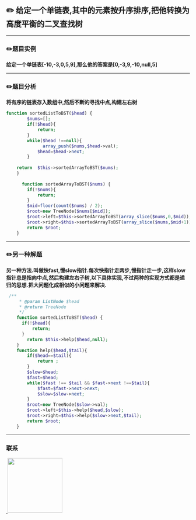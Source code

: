 
## :pencil2: 给定一个单链表,其中的元素按升序排序,把他转换为高度平衡的二叉查找树
****
### :pencil2:题目实例
**给定一个单链表[-10,-3,0,5,9],那么他的答案是[0,-3,9,-10,null,5]**
****
### :pencil2:题目分析
**将有序的链表存入数组中,然后不断的寻找中点,构建左右树**

```php
function sortedListToBST($head) {
        $nums=[];
        if(!$head){
            return;
        }
        while($head !==null){
              array_push($nums,$head->val);
            $head=$head->next; 
        }
       
    return  $this->sortedArrayToBST($nums);
    }
    
      function sortedArrayToBST($nums) {
        if(!$nums){
            return;
        }
        $mid=floor(count($nums) / 2);
        $root=new TreeNode($nums[$mid]);
        $root->left=$this->sortedArrayToBST(array_slice($nums,0,$mid));
        $root->right=$this->sortedArrayToBST(array_slice($nums,$mid+1));
        return $root;
    }
```
****

### :pencil2:另一种解题
**另一种方法.叫做快fast,慢slow指针.每次快指针走两步,慢指针走一步,这样slow指针总是指向中点,然后构建左右子树,以下具体实现,不过两种的实现方式都是递归的思想.把大问题化成相似的小问题来解决.**

```php
 /**
     * @param ListNode $head
     * @return TreeNode
     */
    function sortedListToBST($head) {
      if(!$head){
          return;
      }
        return $this->help($head,null);
    }
    function help($head,$tail){
        if($head==$tail){
            return ;
        }
        $slow=$head;
        $fast=$head;
        while($fast !== $tail && $fast->next !==$tail){
            $fast=$fast->next->next;
            $slow=$slow->next;
        }
        $root=new TreeNode($slow->val);
        $root->left=$this->help($head,$slow);
        $root->right=$this->help($slow->next,$tail);
        return $root;
    }
```
****
### 联系

<a href="https://github.com/wuqinqiang/">
​    <img src="https://github.com/wuqinqiang/Lettcode-php/blob/master/qrcode_for_gh_c194f9d4cdb1_430.jpg" width="150px" height="150px">
</a> 
   
    
    
    

